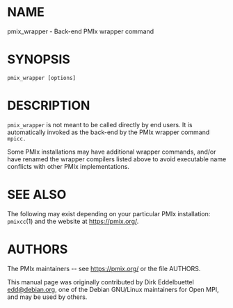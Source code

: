 # NAME

pmix_wrapper - Back-end PMIx wrapper command

# SYNOPSIS

```
pmix_wrapper [options]
```

# DESCRIPTION

`pmix_wrapper` is not meant to be called directly by end users. It is
automatically invoked as the back-end by the PMIx wrapper command
`mpicc.`

Some PMIx installations may have additional wrapper commands, and/or
have renamed the wrapper compilers listed above to avoid executable name
conflicts with other PMIx implementations.

# SEE ALSO

The following may exist depending on your particular PMIx installation:
`pmixcc`(1) and the website at https://pmix.org/.

# AUTHORS

The PMIx maintainers -- see https://pmix.org/ or the file AUTHORS.

This manual page was originally contributed by Dirk Eddelbuettel
<edd@debian.org>, one of the Debian GNU/Linux maintainers for Open
MPI, and may be used by others.
